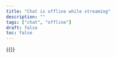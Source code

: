 ```yaml
---
title: "Chat is offline while streaming"
description: ""
tags: ["chat", "offline"]
draft: false
toc: false
---
```


{{<embedcontent file="/content/troubleshoot/shared/chat-disabled.md">}}

